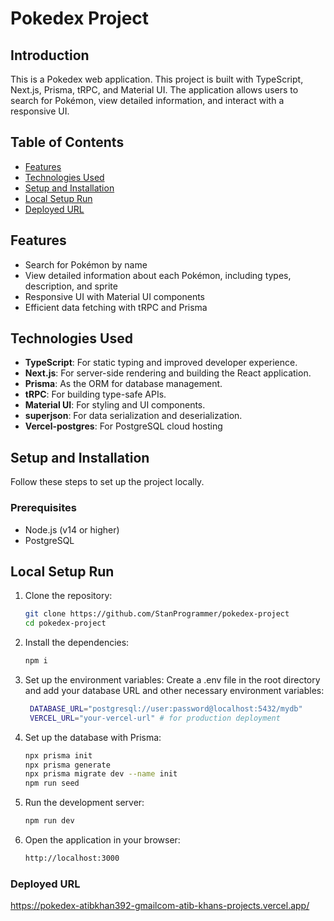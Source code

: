 # Pokedex Project

## Introduction
This is a Pokedex web application. This project is built with TypeScript, Next.js, Prisma, tRPC, and Material UI. The application allows users to search for Pokémon, view detailed information, and interact with a responsive UI.

## Table of Contents
- [Features](#features)
- [Technologies Used](#technologies-used)
- [Setup and Installation](#setup-and-installation)
- [Local Setup Run](#local-setup-run)
- [Deployed URL](#deployed-url)

## Features
- Search for Pokémon by name
- View detailed information about each Pokémon, including types, description, and sprite
- Responsive UI with Material UI components
- Efficient data fetching with tRPC and Prisma

## Technologies Used
- **TypeScript**: For static typing and improved developer experience.
- **Next.js**: For server-side rendering and building the React application.
- **Prisma**: As the ORM for database management.
- **tRPC**: For building type-safe APIs.
- **Material UI**: For styling and UI components.
- **superjson**: For data serialization and deserialization.
- **Vercel-postgres**: For PostgreSQL cloud hosting

## Setup and Installation
Follow these steps to set up the project locally.

### Prerequisites
- Node.js (v14 or higher)
- PostgreSQL

## Local Setup Run

1. Clone the repository:
   ```bash
   git clone https://github.com/StanProgrammer/pokedex-project
   cd pokedex-project

2. Install the dependencies:
    ```bash
    npm i

3. Set up the environment variables:
   Create a .env file in the root directory and add your database URL and other necessary environment variables:
   ```bash
    DATABASE_URL="postgresql://user:password@localhost:5432/mydb"
    VERCEL_URL="your-vercel-url" # for production deployment

4. Set up the database with Prisma:
    ```bash
    npx prisma init
    npx prisma generate
    npx prisma migrate dev --name init
    npm run seed
    
5. Run the development server:
    ```bash
    npm run dev

6. Open the application in your browser:
    ```bash
    http://localhost:3000


### Deployed URL
https://pokedex-atibkhan392-gmailcom-atib-khans-projects.vercel.app/
    
    


